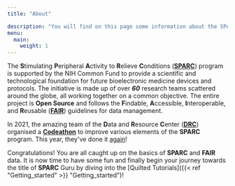 ```yaml
---
title: "About"

description: "You will find on this page some information about the SPARC project" 
menu:
  main:
    weight: 1
---
```

The **S**timulating **P**eripheral **A**ctivity to **R**elieve **C**onditions ([**SPARC**](https://sparc.science/about)) program is supported by the NIH Common Fund to provide a scientific and technological foundation for future bioelectronic medicine devices and protocols. The initiative is made up of over ***60*** research teams scattered around the globe, all working together on a common objective. The entire project is **Open Source** and follows the **F**indable, **A**ccessible, **I**nteroperable, and **R**eusable ([**FAIR**](https://www.nature.com/articles/sdata201618)) guidelines for data management.

In 2021, the amazing team of the **D**ata and **R**esource **C**enter ([**DRC**](https://pubmed.ncbi.nlm.nih.gov/34248680/)) organised a [**Codeathon**](https://sparc.science/help/2021-sparc-fair-codeathon) to improve various elements of the **SPARC** program. This year, they've done it [again](https://sparc.science/help/2022-sparc-fair-codeathon)!

Congratulations! You are all caught up on the basics of **SPARC** and **FAIR** data. It is now time to have some fun and finally begin your journey towards the title of **SPARC** Guru by diving into the [Quilted Tutorials]({{< ref "Getting_started" >}} "Getting_started")!
